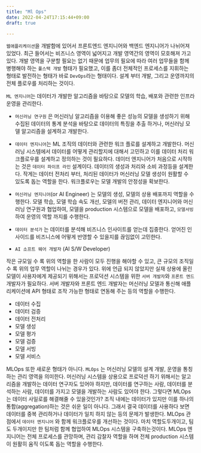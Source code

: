 ```yaml
---
title: "Ml Ops"
date: 2022-04-24T17:15:44+09:00
draft: true

---
```


 `웹애플리케이션`을 개발함에 있어서 프론트엔드 엔지니어와 백엔드 엔지니어가 나뉘어져 있었다. 최근 들어서는 비즈니스 영역이 넓어지고 개발 영역간의 영역이 모호해져 가고 있다. 개발 영역을 구분할 필요는 없기 때문에 업무의 필요에 따라 여러 업무들을 함께 병행해야 하는 `풀스택 개발` 형태가 필요했고, 이를 좀더 전체적인 프로세스를 지휘하는 형태로 발전하는 형태가 바로  `DevOps`라는 형태이다. 설계 부터 개발, 그리고 운영까지의 전체 플로우를 처리하는 것이다.

 `ML 엔지니어`는 데이터가 개발한 알고리즘을 바탕으로 모델의 학습, 배포와 관련한 인프라 운영을 관리한다.

- `머신러닝 연구원` 은 머신러닝 알고리즘을 이용해 좋은 성능의 모델을 생성하기 위해 수집된 데이터의 통계 분석을 바탕으로 데이터의 특징을 추출 하거나, 머신러닝 모델 알고리즘을 설계하고 개발한다.

- `데이터 엔지니어`는 ML 조직의 데이터와 관련한 워크 플로를 설계하고 개발한다. 머신러닝 시스템에서 데이터를 어떻게 관리할지에 대해서 고민하고 이를 데이터 처리 워크플로우를 설계하고 정의하는 것이 필요하다. 데이터 엔지니어가 처음으로 시작하는 것은 `데이터 파이프 라인` 설계이다. 데이터의 생성과 처리와 소비 과정등을 설계한다. 작게는 데이터 전처리 부터, 처리된 데이터가 머신러닝 모델 생성이 원활할 수 있도록 돕는 역할을 한다. 워크플로우는 모델 개발의 안정성을 확보한다.

- `머신러닝 엔지니어`(or AI Engineer) 는 모델의 생성, 모델의 상용 배포까지 역할을 수행한다. 모델 학습, 모델 학습 속도 개선, 모델의 버전 관리,  데이터 엔지니어와 머신러닝 연구원과 협업하여, 모델을 production 시스템으로 모델을 배포하고, `모델서빙`하여 운영의 역할 까지를 수행한다.
- `데이터 분석가` 는 데이터를 분석해 비즈니스 인사이트를 얻는데 집중한다. 얻어진 인사이드를 비즈니스에 어떻게 반영할 수 있을지를 끊임없이 고민한다.
- `AI 소프트 웨어 개발자` (AI S/W Developer)



작은 규모일 수 록 위의 역할을 한 사람이 모두 진행을 해야할 수 있고, 큰 규모의 조직일 수 록 위의 업무 역할이 나뉘는 경우가 있다. 위에 언급 되지 않았지만 실재 상용에 올린 모델이 사용자에게 제공되기 위해서는 프로덕션 시스템을 위한 `서버 개발자`와 `프론트 엔드` 개발자가 필요하다. 서버 개발자와 프론트 엔드 개발자는 머신러닝 모델과 통신해 애플리케이션에 API 형태로 조작 가능한 형태로 연동해 주는 등의 역할을 수행한다.



- 데이터 수집
- 데이터 검증
- 데이터 전처리
- 모델 생성
- 모델 평가
- 모델 검증
- 모델 서빙
- 모델 서비스



MLOps 또한 새로운 형태가 아니다. `MLOps` 는 머신러닝 모델의 설계 개발, 운영을 통칭하는 관리 영역을 의미한다. 머신러닝 시스템을 상용으로 프로덕션 하기 위해서는 알고리즘을 개발하는 데이터 연구자도 있어야 하지만, 데이터를 연구하는 사람, 데이터를 분석하는 사람, 데이터를 가지고 모델을 개발하는 사람도 있어야 한다. 그렇다면 MLOps는 데이터 사일로를 해결해줄 수 있을것인가? 조직 내에는 데이터가 있지만 이를 하나의 통합(aggregation)하는 것은 쉬운 일이 아니다. 그래서 결국 데이터를 사용하다 보면 데이터를 중복 관리하거나 데이터가 일치 하지 않는 등의 문제가 발생한다. MLOps 관점에서 `데이터 엔지니어` 와 함께 워크플로우를 개선하는 것이다. 마치 역할도두개이고, 팀도 두개이지만 한 팀처럼 함께 협업하여 MLOps 시스템을 구축하는것이다. MLOps 엔지니어는 전체 프로세스를 관망하며, 관리 감찰자 역할을 하며 전체 production 시스템이 원활히 움직 이도록 돕는 역할을 수행한다.
